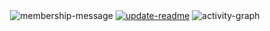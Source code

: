 <div align="center">
<img alt="membership-message" src="https://img.shields.io/badge/A%20member%20for%2002%20years,%2007%20months,%2027%20days,%2005%20hours,%2049%20minutes%20and%2044%20seconds-grey"> <a href="https://github.com/davoudarsalani/davoudarsalani/actions/workflows/update-readme.yml"><img alt="update-readme" src="https://github.com/davoudarsalani/davoudarsalani/actions/workflows/update-readme.yml/badge.svg"></a>
<img alt="activity-graph" src="https://activity-graph.herokuapp.com/graph?username=davoudarsalani&custom_title=davoudarsalani%20activity%20graph&hide_border=true&theme=react-dark"></div>
